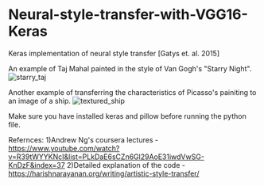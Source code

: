 # Neural-style-transfer-with-VGG16-Keras
Keras implementation of neural style transfer [Gatys et. al. 2015]

An example of Taj Mahal painted in the style of Van Gogh's "Starry Night".
![starry_taj](https://user-images.githubusercontent.com/40840427/42915965-62e27bb8-8b20-11e8-8644-2dddf0741c0d.jpg)

Another example of transferring the characteristics of Picasso's painiting to an image of a ship.
![textured_ship](https://user-images.githubusercontent.com/40840427/42916024-ae5a24a6-8b20-11e8-81ca-4521bbe9047f.jpg)

Make sure you have installed keras and pillow before running the python file.

Refernces:
1)Andrew Ng's coursera lectures - https://www.youtube.com/watch?v=R39tWYYKNcI&list=PLkDaE6sCZn6Gl29AoE31iwdVwSG-KnDzF&index=37 
2)Detailed explanation of the code - https://harishnarayanan.org/writing/artistic-style-transfer/
